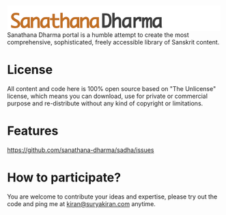 <img src="https://github.com/sanathana-dharma/sadha/blob/master/images/logo.png"
     width="500px"
     alt="Sanathana Dharma"
     style="float: left; margin-right: 10px;" />

<hr />

Sanathana Dharma portal is a humble attempt to create the most comprehensive, sophisticated, freely accessible library of Sanskrit content. 

License
===========
All content and code here is 100% open source based on "The Unlicense" license, which means you can download, use for private or commercial purpose and re-distribute without any kind of copyright or limitations. 


Features 
===========
https://github.com/sanathana-dharma/sadha/issues

How to participate?
===========
You are welcome to contribute your ideas and expertise, please try out the code and ping me at kiran@suryakiran.com anytime.




